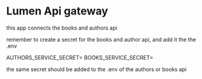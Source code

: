 # Lumen Api gateway

this app connects the books and authors api 

remember to create a secret for the books and author api, and add it the the .env

AUTHORS_SERVICE_SECRET=
BOOKS_SERVICE_SECRET=

the same secret should be added to the .env of the authors or books api

